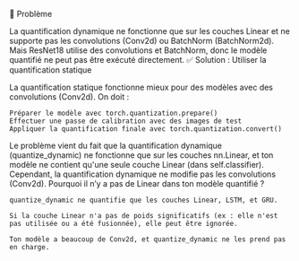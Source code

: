 🔎 Problème

La quantification dynamique ne fonctionne que sur les couches Linear et ne supporte pas les convolutions (Conv2d) ou BatchNorm (BatchNorm2d).
Mais ResNet18 utilise des convolutions et BatchNorm, donc le modèle quantifié ne peut pas être exécuté directement.
✅ Solution : Utiliser la quantification statique

La quantification statique fonctionne mieux pour des modèles avec des convolutions (Conv2d).
On doit :

    Préparer le modèle avec torch.quantization.prepare()
    Effectuer une passe de calibration avec des images de test
    Appliquer la quantification finale avec torch.quantization.convert()


Le problème vient du fait que la quantification dynamique (quantize_dynamic) ne fonctionne que sur les couches nn.Linear, et ton modèle ne contient qu'une seule couche Linear (dans self.classifier). Cependant, la quantification dynamique ne modifie pas les convolutions (Conv2d).
Pourquoi il n’y a pas de Linear dans ton modèle quantifié ?

    quantize_dynamic ne quantifie que les couches Linear, LSTM, et GRU.

    Si la couche Linear n'a pas de poids significatifs (ex : elle n'est pas utilisée ou a été fusionnée), elle peut être ignorée.

    Ton modèle a beaucoup de Conv2d, et quantize_dynamic ne les prend pas en charge.
